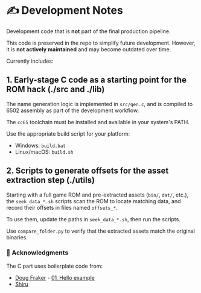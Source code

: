 # ✍️ Development Notes

Development code that is **not** part of the final production pipeline.

This code is preserved in the repo to simplify future development. However, it is **not actively maintained** and may become outdated over time.

Currently includes:

## 1. Early-stage C code as a starting point for the ROM hack (./src and ./lib)

The name generation logic is implemented in `src/gen.c`, and is compiled to 6502 assembly as part of the development workflow.

The `cc65` toolchain must be installed and available in your system's PATH.

Use the appropriate build script for your platform:

- Windows: `build.bat`
- Linux/macOS: `build.sh`

## 2. Scripts to generate offsets for the asset extraction step (./utils)

Starting with a full game ROM and pre-extracted assets (`bin/`, `dat/`, etc.), the `seek_data_*.sh` scripts scan the ROM to locate matching data, and record their offsets in files named `offsets_*`.

To use them, update the paths in `seek_data_*.sh`, then run the scripts.

Use `compare_folder.py` to verify that the extracted assets match the original binaries.

### 🙏 Acknowledgments

The C part uses boilerplate code from:
- [Doug Fraker](https://github.com/nesdoug) - [01_Hello example](https://github.com/nesdoug/01_Hello)
- [Shiru](https://shiru.untergrund.net/)
